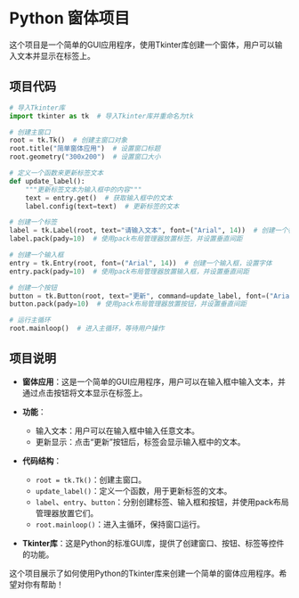 # Python 窗体项目

这个项目是一个简单的GUI应用程序，使用Tkinter库创建一个窗体，用户可以输入文本并显示在标签上。

## 项目代码

```python
# 导入Tkinter库
import tkinter as tk  # 导入Tkinter库并重命名为tk

# 创建主窗口
root = tk.Tk()  # 创建主窗口对象
root.title("简单窗体应用")  # 设置窗口标题
root.geometry("300x200")  # 设置窗口大小

# 定义一个函数来更新标签文本
def update_label():
    """更新标签文本为输入框中的内容"""
    text = entry.get()  # 获取输入框中的文本
    label.config(text=text)  # 更新标签的文本

# 创建一个标签
label = tk.Label(root, text="请输入文本", font=("Arial", 14))  # 创建一个标签，设置初始文本和字体
label.pack(pady=10)  # 使用pack布局管理器放置标签，并设置垂直间距

# 创建一个输入框
entry = tk.Entry(root, font=("Arial", 14))  # 创建一个输入框，设置字体
entry.pack(pady=10)  # 使用pack布局管理器放置输入框，并设置垂直间距

# 创建一个按钮
button = tk.Button(root, text="更新", command=update_label, font=("Arial", 14))  # 创建一个按钮，点击时调用update_label函数
button.pack(pady=10)  # 使用pack布局管理器放置按钮，并设置垂直间距

# 运行主循环
root.mainloop()  # 进入主循环，等待用户操作
```

## 项目说明

- **窗体应用**：这是一个简单的GUI应用程序，用户可以在输入框中输入文本，并通过点击按钮将文本显示在标签上。
- **功能**：
  - 输入文本：用户可以在输入框中输入任意文本。
  - 更新显示：点击“更新”按钮后，标签会显示输入框中的文本。

- **代码结构**：
  - `root = tk.Tk()`：创建主窗口。
  - `update_label()`：定义一个函数，用于更新标签的文本。
  - `label`、`entry`、`button`：分别创建标签、输入框和按钮，并使用pack布局管理器放置它们。
  - `root.mainloop()`：进入主循环，保持窗口运行。

- **Tkinter库**：这是Python的标准GUI库，提供了创建窗口、按钮、标签等控件的功能。

这个项目展示了如何使用Python的Tkinter库来创建一个简单的窗体应用程序。希望对你有帮助！ 